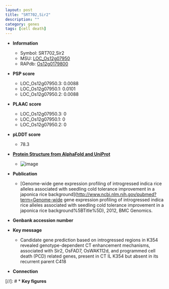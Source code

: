 ```yaml
---
layout: post
title: "SRT702,Sir2"
description: ""
category: genes
tags: [cell death]
---
```


* **Information**  
    + Symbol: SRT702,Sir2  
    + MSU: [LOC_Os12g07950](http://rice.plantbiology.msu.edu/cgi-bin/ORF_infopage.cgi?orf=LOC_Os12g07950)  
    + RAPdb: [Os12g0179800](http://rapdb.dna.affrc.go.jp/viewer/gbrowse_details/irgsp1?name=Os12g0179800)  

* **PSP score**  
    + LOC_Os12g07950.3: 0.0088 
    + LOC_Os12g07950.1: 0.0101 
    + LOC_Os12g07950.2: 0.0088 

* **PLAAC score**  
    + LOC_Os12g07950.3: 0 
    + LOC_Os12g07950.1: 0 
    + LOC_Os12g07950.2: 0 

* **pLDDT score**
    + 78.3

* **[Protein Structure from AlphaFold and UniProt](https://www.uniprot.org/uniprotkb/Q2QWW9/entry#structure)**
    + ![image](https://ricepsp.github.io/images/Q2/AF-Q2QWW9-F1.png)

* **Publication**  
    + [Genome-wide gene expression profiling of introgressed indica rice alleles associated with seedling cold tolerance improvement in a japonica rice background](http://www.ncbi.nlm.nih.gov/pubmed?term=Genome-wide gene expression profiling of introgressed indica rice alleles associated with seedling cold tolerance improvement in a japonica rice background%5BTitle%5D), 2012, BMC Genomics.

* **Genbank accession number**  

* **Key message**  
    + Candidate gene prediction based on introgressed regions in K354 revealed genotype-dependent CT enhancement mechanisms, associated with Sir2, OsFAD7, OsWAK112d, and programmed cell death (PCD) related genes, present in CT IL K354 but absent in its recurrent parent C418

* **Connection**  

[//]: # * **Key figures**  


